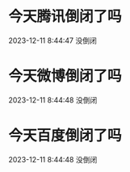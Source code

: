 # 今天腾讯倒闭了吗

2023-12-11 8:44:47 没倒闭

# 今天微博倒闭了吗

2023-12-11 8:44:48 没倒闭

# 今天百度倒闭了吗

2023-12-11 8:44:48 没倒闭

